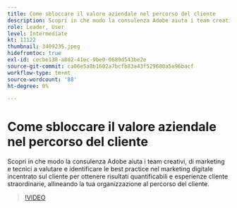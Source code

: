 ```yaml
---
title: Come sbloccare il valore aziendale nel percorso del cliente
description: Scopri in che modo la consulenza Adobe aiuta i team creativi, di marketing e tecnici a valutare e identificare le best practice nel marketing digitale incentrato sul cliente per ottenere risultati quantificabili e esperienze cliente straordinarie, allineando la tua organizzazione al percorso del cliente.
role: Leader, User
level: Intermediate
kt: 11122
thumbnail: 3409235.jpeg
hidefromtoc: true
exl-id: cecbe138-a8d2-41ec-9be0-0689d543be2e
source-git-commit: ca06e5a8b1602a7bcfb83a43f529680a5a96bacf
workflow-type: tm+mt
source-wordcount: '88'
ht-degree: 0%

---
```


# Come sbloccare il valore aziendale nel percorso del cliente

Scopri in che modo la consulenza Adobe aiuta i team creativi, di marketing e tecnici a valutare e identificare le best practice nel marketing digitale incentrato sul cliente per ottenere risultati quantificabili e esperienze cliente straordinarie, allineando la tua organizzazione al percorso del cliente.

>[!VIDEO](https://video.tv.adobe.com/v/3409235/?quality=12&learn=on)
